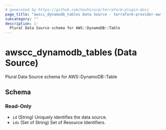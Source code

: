 ```yaml
---
# generated by https://github.com/hashicorp/terraform-plugin-docs
page_title: "awscc_dynamodb_tables Data Source - terraform-provider-awscc"
subcategory: ""
description: |-
  Plural Data Source schema for AWS::DynamoDB::Table
---
```


# awscc_dynamodb_tables (Data Source)

Plural Data Source schema for AWS::DynamoDB::Table



<!-- schema generated by tfplugindocs -->
## Schema

### Read-Only

- `id` (String) Uniquely identifies the data source.
- `ids` (Set of String) Set of Resource Identifiers.


